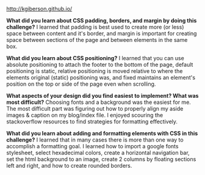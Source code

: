 http://kgiberson.github.io/

**What did you learn about CSS padding, borders, and margin by doing this challenge?**
I learned that padding is best used to create more (or less) space between content and it's border, and margin is important for creating space between sections of the page and between elements in the same box.

**What did you learn about CSS positioning?**
I learned that you can use absolute positioning to attach the footer to the bottom of the page, default positioning is static, relative positioning is moved relative to where the elements original (static) positioning was, and fixed maintains an element's position on the top or side of the page even when scrolling.

**What aspects of your design did you find easiest to implement? What was most difficult?**
Choosing fonts and a background was the easiest for me. The most difficult part was figuring out how to properly align my aside images & caption on my blog/index file. I enjoyed scouring the stackoverflow resources to find strategies for formatting effectively.

**What did you learn about adding and formatting elements with CSS in this challenge?**
I learned that in many cases there is more than one way to accomplish a formatting goal. I learned how to import a google fonts stylesheet, select hexadecimal colors, create a horizontal navigation bar, set the html background to an image, create 2 columns by floating sections left and right, and how to create rounded borders.
